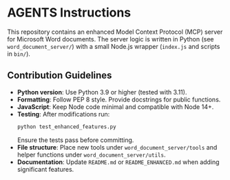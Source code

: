 # AGENTS Instructions

This repository contains an enhanced Model Context Protocol (MCP) server for Microsoft Word documents.
The server logic is written in Python (see `word_document_server/`) with a small Node.js wrapper (`index.js` and scripts in `bin/`).

## Contribution Guidelines

- **Python version**: Use Python 3.9 or higher (tested with 3.11).
- **Formatting**: Follow PEP 8 style. Provide docstrings for public functions.
- **JavaScript**: Keep Node code minimal and compatible with Node 14+.
- **Testing**: After modifications run:
  ```bash
  python test_enhanced_features.py
  ```
  Ensure the tests pass before committing.
- **File structure**: Place new tools under `word_document_server/tools` and helper functions under `word_document_server/utils`.
- **Documentation**: Update `README.md` or `README_ENHANCED.md` when adding significant features.

